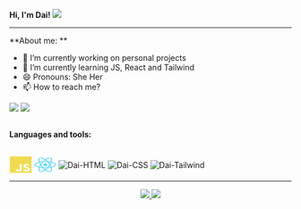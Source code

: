 **Hi, I'm Dai! ![](https://www.imagensanimadas.com/data/media/99/mini-gif-imagem-animada-1582.gif)**

* * *
**About me: **
- 🔭 I’m currently working on personal projects
- 🌱 I’m currently learning JS, React and Tailwind
- 😄 Pronouns: She Her
- 📫 How to reach me?
<div> 
  <a href = "mailto:daiane.ajmachado@gmail.com"><img src="https://img.shields.io/badge/-Gmail-%23333?style=for-the-badge&logo=gmail&logoColor=white" target="_blank"></a>
  <a href="https://www.linkedin.com/in/daiane-ara%C3%BAjo-19446b23a/" target="_blank"><img src="https://img.shields.io/badge/-LinkedIn-%230077B5?style=for-the-badge&logo=linkedin&logoColor=white" target="_blank"></a> 
 
</div>

##


**Languages and tools:**
<div style="display: inline_block"><br>
  <img align="center" alt="Dai-Js" height="30" width="40" src="https://raw.githubusercontent.com/devicons/devicon/master/icons/javascript/javascript-plain.svg">
  <img align="center" alt="Dai-React" height="30" width="40" src="https://raw.githubusercontent.com/devicons/devicon/master/icons/react/react-original.svg">
  <img align="center" alt="Dai-HTML" height="30" width="40" src="https://cdn.jsdelivr.net/gh/devicons/devicon/icons/html5/html5-plain-wordmark.svg" />
  <img align="center" alt="Dai-CSS" height="30" width="40" src="https://cdn.jsdelivr.net/gh/devicons/devicon/icons/css3/css3-plain-wordmark.svg">
  <img align="center" alt="Dai-Tailwind" height="30" width="40" src="https://cdn.jsdelivr.net/gh/devicons/devicon/icons/tailwindcss/tailwindcss-plain.svg">
</div>


* * *

<div align="center">
  <a href="https://github.com/araujodai">
  <img height="150em" src="https://github-readme-stats.vercel.app/api?username=araujodai&show_icons=true&theme=dracula&include_all_commits=true&count_private=true"/>
  <img height="150em" src="https://github-readme-stats.vercel.app/api/top-langs/?username=araujodai&layout=compact&langs_count=7&theme=dracula"/>
</div>

